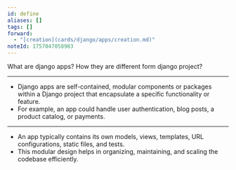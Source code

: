 ```yaml
---
id: define
aliases: []
tags: []
forward:
  - "[creation](cards/django/apps/creation.md)"
noteId: 1757047058983
---
```


What are django apps? How they are different form django project?

---

- Django apps are self-contained, modular components or packages within a Django project that encapsulate a specific functionality or feature.
- For example, an app could handle user authentication, blog posts, a product catalog, or payments.

---

- An app typically contains its own models, views, templates, URL configurations, static files, and tests.
- This modular design helps in organizing, maintaining, and scaling the codebase efficiently.
